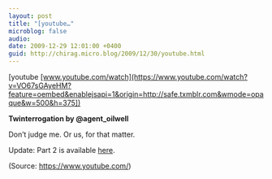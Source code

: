 ```yaml
---
layout: post
title: "[youtube…"
microblog: false
audio: 
date: 2009-12-29 12:01:00 +0400
guid: http://chirag.micro.blog/2009/12/30/youtube.html
---
```

<p>[youtube <a href="https://www.youtube.com/watch?v=VO67sGAyeHM?feature=oembed&amp;enablejsapi=1&amp;origin=http://safe.txmblr.com&amp;wmode=opaque&amp;w=500&amp;h=375%5D" target="_blank">[www.youtube.com/watch](https://www.youtube.com/watch?v=VO67sGAyeHM?feature=oembed&amp;enablejsapi=1&amp;origin=http://safe.txmblr.com&amp;wmode=opaque&amp;w=500&amp;h=375])</a></p>
<p><strong>Twinterrogation by @agent_oilwell</strong></p>
<p>Don’t judge me. Or us, for that matter.</p>
<p>Update: Part 2 is available <a href="http://www.youtube.com/watch?v=3kNjGy1FZic" target="_blank">here</a>.</p>
<p>(Source: <a href="https://www.youtube.com/" target="_blank">https://www.youtube.com/</a>)</p>
